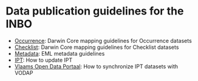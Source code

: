 # Data publication guidelines for the INBO

* [Occurrence](guides/occurrence.md): Darwin Core mapping guidelines for Occurrence datasets
* [Checklist](guides/checklist.md): Darwin Core mapping guidelines for Checklist datasets
* [Metadata](guides/metadata.md): EML metadata guidelines
* [IPT](guides/ipt.md): How to update IPT
* [Vlaams Open Data Portaal](guides/vodap.md): How to synchronize IPT datasets with VODAP
